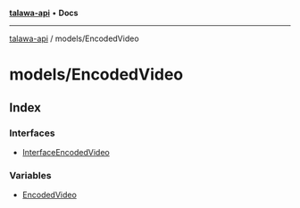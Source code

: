 [**talawa-api**](../../README.md) • **Docs**

***

[talawa-api](../../modules.md) / models/EncodedVideo

# models/EncodedVideo

## Index

### Interfaces

- [InterfaceEncodedVideo](interfaces/InterfaceEncodedVideo.md)

### Variables

- [EncodedVideo](variables/EncodedVideo.md)
